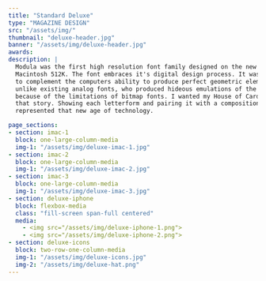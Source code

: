 ```yaml
---
title: "Standard Deluxe"
type: "MAGAZINE DESIGN"
src: "/assets/img/"
thumbnail: "deluxe-header.jpg"
banner: "/assets/img/deluxe-header.jpg"
awards:
description: |
  Modula was the first high resolution font family designed on the new Apple
  Macintosh 512K. The font embraces it's digital design process. It was designed
  to complement the computers ability to produce perfect geometric elements
  unlike existing analog fonts, who produced hideous emulations of the original
  because of the limitations of bitmap fonts. I wanted my House of Cards to tell
  that story. Showing each letterform and pairing it with a composition that
  represented that new age of technology.

page_sections:
- section: imac-1
  block: one-large-column-media
  img-1: "/assets/img/deluxe-imac-1.jpg"
- section: imac-2
  block: one-large-column-media
  img-1: "/assets/img/deluxe-imac-2.jpg"
- section: imac-3
  block: one-large-column-media
  img-1: "/assets/img/deluxe-imac-3.jpg"
- section: deluxe-iphone
  block: flexbox-media
  class: "fill-screen span-full centered"
  media:
    - <img src="/assets/img/deluxe-iphone-1.png">
    - <img src="/assets/img/deluxe-iphone-2.png">
- section: deluxe-icons
  block: two-row-one-column-media
  img-1: "/assets/img/deluxe-icons.jpg"
  img-2: "/assets/img/deluxe-hat.png"
---
```

